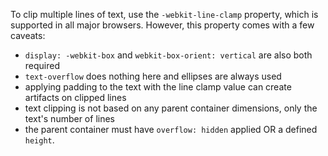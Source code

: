 To clip multiple lines of text, use the `-webkit-line-clamp` property, which is supported in all major browsers. However, this property comes with a few caveats:

- `display: -webkit-box` and `webkit-box-orient: vertical` are also both required
- `text-overflow` does nothing here and ellipses are always used
- applying padding to the text with the line clamp value can create artifacts on clipped lines
- text clipping is not based on any parent container dimensions, only the text's number of lines
- the parent container must have `overflow: hidden` applied OR a defined `height`.
